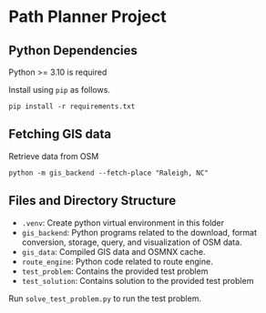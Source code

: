 # Path Planner Project

## Python Dependencies

Python >= 3.10 is required

Install using `pip` as follows.

```commandline
pip install -r requirements.txt
```

## Fetching GIS data

Retrieve data from OSM

```commandline
python -m gis_backend --fetch-place "Raleigh, NC"
```

## Files and Directory Structure

* `.venv`: Create python virtual environment in this folder
* `gis_backend`: Python programs related to the download, format conversion,
  storage, query, and visualization of OSM data.
* `gis_data`: Compiled GIS data and OSMNX cache.
* `route_engine`: Python code related to route engine.
* `test_problem`: Contains the provided test problem
* `test_solution`: Contains solution to the provided test problem

Run `solve_test_problem.py` to run the test problem.



